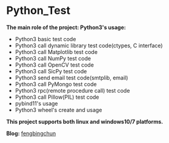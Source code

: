 # Python_Test
**The main role of the project: Python3's usage:**
- Python3 basic test code
- Python3 call dynamic library test code(ctypes, C interface)
- Python3 call Matplotlib test code
- Python3 call NumPy test code
- Python3 call OpenCV test code
- Python3 call SicPy test code
- Python3 send email test code(smtplib, email)
- Python3 call PyMongo test code
- Python3 rpc(remote procedure call) test code
- Python3 call Pillow(PIL) test code
- pybind11's usage
- Python3 wheel's create and usage

**This project supports both linux and windows10/7 platforms.**

**Blog:** [fengbingchun](http://blog.csdn.net/fengbingchun/article/category/1244795)
